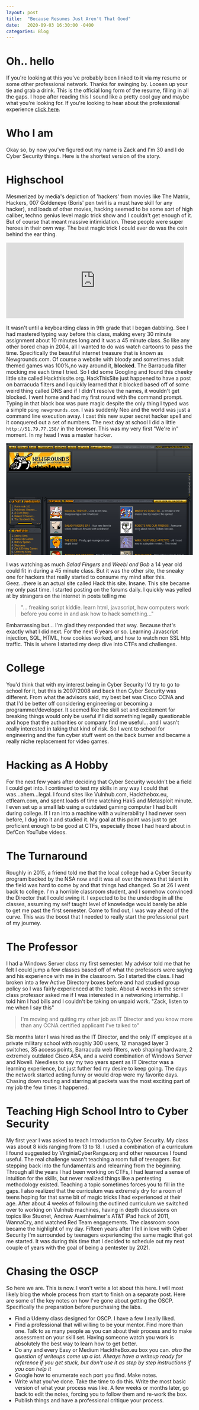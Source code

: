 ```yaml
---
layout: post
title:  "Because Resumes Just Aren't That Good"
date:   2020-09-03 16:30:00 -0400
categories: Blog
---
```

# Oh.. hello
If you're looking at this you've probably been linked to it via my resume or some other professional network. Thanks for swinging by. Loosen up your tie and grab a drink. This is the official long form of the resume, filling in all the gaps. I hope after reading this I sound like a pretty cool guy and maybe what you're looking for. If you're looking to hear about the professional experience [click here](/blog/2020/09/03/Resume.html).   

# Who I am 

Okay so, by now you've figured out my name is Zack and I'm 30 and I do Cyber Security things. Here is the shortest version of the story. 

# Highschool
Mesmerized by media's depiction of 'hackers' from movies like The Matrix, Hackers, 007 Goldeneye (Boris' pen twirl is a must have skill for any hacker), and loads of other movies, hacking seemed to be some sort of high caliber, techno genius level magic trick show and I couldn't get enough of it. But of course that meant massive intimidation. These people were super heroes in their own way. The best magic trick I could ever do was the coin behind the ear thing.  

<iframe src="https://giphy.com/embed/hNJwTYxnfK3te" width="480" height="204" frameBorder="0" class="giphy-embed" allowFullScreen></iframe>

It wasn't until a keyboarding class in 9th grade that I began dabbling. See I had mastered typing way before this class, making every 30 minute assignment about 10 minutes long and it was a 45 minute class. So like any other bored chap in 2004, all I wanted to do was watch cartoons to pass the time. Specifically the beautiful internet treasure that is known as Newgrounds.com. Of course a website with bloody and sometimes adult themed games was 100%,no way around it, **blocked**. The Barracuda filter mocking me each time I tried. So I did some Googling and found this cheeky little site called Hackthissite.org. HackThisSite just happened to have a post on barracuda filters and I quickly learned that it blocked based off of some weird thing called DNS and if I didn't resolve the names, it wouldn't get blocked. I went home and had my first round with the command prompt. Typing in that black box was pure magic despite the only thing I typed was a simple ```ping newgrounds.com```. I was suddenly Neo and the world was just a command line execution away. I cast this new super secret hacker spell and it conquered out a set of numbers. The next day at school I did a little ```http://51.79.77.158/``` in the browser. This was my very first "We're in" moment. In my head I was a master hacker.    

![2004 Newgrounds screenshot](/assets/img/Resume/newgrounds.png) 

I was watching as much *Salad Fingers* and *Weebl and Bob* a 14 year old could fit in during a 45 minute class. But it was the other site, the sneaky one for hackers that really started to consume my mind after this. Geez...there is an actual site called Hack this site. Insane. This site became my only past time. I started posting on the forums daily. I quickly was yelled at by strangers on the internet in posts telling me 
>"... freaking script kiddie. learn html, javascript, how computers work before you come in and ask how to hack something..."

Embarrassing but... I'm glad they responded that way. Because that's exactly what I did next. For the next 6 years or so. Learning Javascript injection, SQL, HTML, how cookies worked, and how to watch non SSL http traffic. This is where I started my deep dive into CTFs and challenges. 

# College
You'd think that with my interest being in Cyber Security I'd try to go to school for it, but this is 2007/2008 and back then Cyber Security was different. From what the advisors said, my best bet was Cisco CCNA and that I'd be better off considering engineering or becoming a programmer/developer. It seemed like the skill set and excitement for breaking things would only be useful if I did something legally questionable and hope that the authorities or company find me useful... and I wasn't really interested in taking that kind of risk. So I went to school for engineering and the fun cyber stuff went on the back burner and became a really niche replacement for video games.


# Hacking as A Hobby
For the next few years after deciding that Cyber Security wouldn't be a field I could get into. I continued to test my skills in any way I could that was...ahem...legal. I found sites like Vulnhub.com, Hackthebox.eu, ctflearn.com, and spent loads of time watching Hak5 and Metasploit minute. I even set up a small lab using a outdated gaming computer I had built during college. If I ran into a machine with a vulnerability I had never seen before, I dug into it and studied it. My goal at this point was just to get proficient enough to be good at CTFs, especially those I had heard about in DefCon YouTube videos. 

# The Turnaround
Roughly in 2015, a friend told me that the local college had a Cyber Security program backed by the NSA now and it was all over the news that talent in the field was hard to come by and that things had changed. So at 26 I went back to college. I'm a horrible classroom student, and I somehow convinced the Director that I could swing it. I expected to be the underdog in all the classes, assuming my self taught level of knowledge would barely be able to get me past the first semester. Come to find out, I was way ahead of the curve. This was the boost that I needed to really start the professional part of my journey. 

# The Professor
I had a Windows Server class my first semester. My advisor told me that he felt I could jump a few classes based off of what the professors were saying and his experience with me in the classroom. So I started the class. I had broken into a few Active Directory boxes before and had studied group policy so I was fairly experienced at the topic. About 4 weeks in the server class professor asked me if I was interested in a networking internship. I told him I had bills and I couldn't be taking on unpaid work. "Zack, listen to me when I say this"
> I'm moving and quiting my other job as IT Director and you know more than any CCNA certified applicant I've talked to" 

Six months later I was hired as the IT Director, and the only IT employee at a private military school with roughly 300 users, 12 managed layer 3 switches, 35 access points, Barracuda web filters, web shaping hardware, 2 extremely outdated Cisco ASA, and a weird combination of Windows Server and Novell. Needless to say my two years spent as IT Director was a learning experience, but just futher fed my desire to keep going. The days the network started acting funny or would drop were my favorite days. Chasing down routing and starring at packets was the most exciting part of my job the few times it happened.  

# Teaching High School Intro to Cyber Security
My first year I was asked to teach Introduction to Cyber Security. My class was about 8 kids ranging from 13 to 18. I used a combination of a curriculum I found suggested by VirginiaCyberRange.org and other resources I found useful. The real challenge wasn't teaching a room full of teenagers. But stepping back into the fundamentals and relearning from the beginning. Through all the years I had been working on CTFs, I had learned a sense of intuition for the skills, but never realized things like a pentesting methodology existed. Teaching a topic sometimes forces you to fill in the gaps. 
I also realized that the curriculum was extremely dry for a room of teens hoping for that same bit of magic tricks I had experienced at their age. After about 4 weeks of following the outlined curriculum we switched over to working on Vulnhub machines, having in depth discussions on topics like Stuxnet, Andrew Auernheimer's AT&T iPad hack of 2011, WannaCry, and watched Red Team engagements. The classroom soon became the highlight of my day. Fifteen years after I fell in love with Cyber Security I'm surrounded by teenagers experiencing the same magic that got me started. It was during this time that I decided to schedule out my next couple of years with the goal of being a pentester by 2021. 


# Chasing the OSCP
So here we are. This is now. I won't write a lot about this here. I will most likely blog the whole process from start to finish on a separate post. Here are some of the key notes on how I've gone about getting the OSCP. Specifically the preparation before purchasing the labs.

- Find a Udemy class designed for OSCP. I have a few I really liked. 
- Find a professional that will willing to be your mentor. Find more than one. Talk to as many people as you can about their process and to make assessment on your skill set. Having someone watch you work is absolutely the best way to learn how to get better. 
- Do any and every Easy or Medium HacktheBox.eu box you can. *also the question of writeups come up a lot. Always have a writeup ready for reference if you get stuck, but don't use it as step by step instructions if you can help it*
- Google how to enumerate each port you find. Make notes. 
- Write what you've done. Take the time to do this. Write the most basic version of what your process was like. A few weeks or months later, go back to edit the notes, forcing you to follow them and re-work the box. 
- Publish things and have a professional critique your process. 







